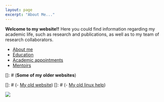 ```yaml
---
layout: page
excerpt: "About Me..."
---
```



**Welcome to my website!!** Here you could find information regarding my academic life, such as research and publications, as well as to my team of research collaborators.


* [About me](./about.md)
* [Education](./educa.md)
* [Academic appointments](./appointments.md)
* [Mentoirs](./educa.md)


[]: # (**Some of my older websites**)

[]: # (- [My old website](https://cseljatib.wixsite.com/biometria))
[]: # (- [My old linux help](http://biometria.ufro.cl/myLinuxHelp/))


![](images/chacai01.jpg)
